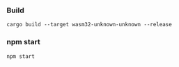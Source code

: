 ### Build

```
cargo build --target wasm32-unknown-unknown --release
```

### npm start 

```
npm start
```

